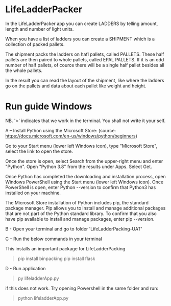 # LifeLadderPacker
In the LifeLadderPacker app you can create LADDERS by telling amount, length and number of light units.  

When you have a list of ladders you can create a SHIPMENT which is a collection of packed pallets.   

The shipment packs the ladders on hafl pallets, called PALLETS. These half pallets are then paired to whole pallets, called EPAL PALLETS. If it is an odd number of half pallets, of cource there will be a single half pallet besides all the whole pallets.  

In the result you can read the layout of the shipment, like where the ladders go on the pallets and data about each pallet like weight and height. 

# Run guide Windows 

NB. '>' indicates that we work in the terminal. You shall not write it your self. 

A – Install Python using the Microsoft Store:
(source: https://docs.microsoft.com/en-us/windows/python/beginners)

Go to your Start menu (lower left Windows icon), type "Microsoft Store", select the link to open the store.

Once the store is open, select Search from the upper-right menu and enter "Python". Open "Python 3.8" from the results under Apps. Select Get.

Once Python has completed the downloading and installation process, open Windows PowerShell using the Start menu (lower left Windows icon). Once PowerShell is open, enter Python --version to confirm that Python3 has installed on your machine.

The Microsoft Store installation of Python includes pip, the standard package manager. Pip allows you to install and manage additional packages that are not part of the Python standard library. To confirm that you also have pip available to install and manage packages, enter pip --version.

B - Open your terminal and go to folder 'LifeLadderPacking-UAT'

C – Run the below commands in your terminal

This installs an important package for LifeLadderPacking
>pip install binpacking
>pip install flask

D - Run application

>py lifeladderApp.py 

if this does not work. Try opening Powershell in the same folder and run: 
>python lifeladderApp.py 
